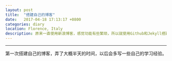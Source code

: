 ```yaml
---
layout: post
title:  "搭建自己的博客"
date:   2017-04-18 17:13:17 +0800
categories: diary
location: Florence, Italy
description: 原来一直使用新浪博客，感觉功能有些繁琐，所以就使用Github和Jekyll搭建了自己的博客，以后会在此多写一些自己的学习经验包括对于生活的感悟，权当是笔记和以后的回忆了。
---
```

---
第一次搭建自己的博客，弄了大概半天的时间，以后会多写一些自己的学习经验。